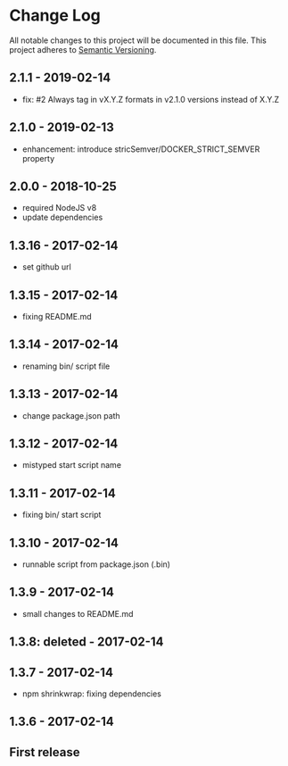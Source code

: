 # Change Log

All notable changes to this project will be documented in this file.
This project adheres to [Semantic Versioning](http://semver.org/).

## 2.1.1 - 2019-02-14

 - fix: #2 Always tag in vX.Y.Z formats in v2.1.0 versions instead of X.Y.Z

## 2.1.0 - 2019-02-13

- enhancement: introduce stricSemver/DOCKER_STRICT_SEMVER property

## 2.0.0 - 2018-10-25

- required NodeJS v8
- update dependencies

## 1.3.16 - 2017-02-14

- set github url

## 1.3.15 - 2017-02-14

- fixing README.md

## 1.3.14 - 2017-02-14

- renaming bin/ script file

## 1.3.13 - 2017-02-14

- change package.json path

## 1.3.12 - 2017-02-14

- mistyped start script name

## 1.3.11 - 2017-02-14

- fixing bin/ start script

## 1.3.10 - 2017-02-14

- runnable script from package.json (.bin)

## 1.3.9 - 2017-02-14

- small changes to README.md

## 1.3.8: deleted - 2017-02-14

## 1.3.7 - 2017-02-14

- npm shrinkwrap: fixing dependencies

## 1.3.6 - 2017-02-14

## First release
